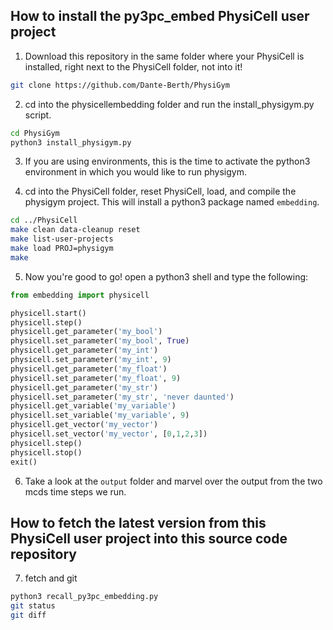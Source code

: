## How to install the py3pc_embed PhysiCell user project

1. Download this repository in the same folder where your PhysiCell is installed, right next to the PhysiCell folder, not into it!
```bash
git clone https://github.com/Dante-Berth/PhysiGym
```

2. cd into the physicellembedding folder and run the install_physigym.py script.
```bash
cd PhysiGym
python3 install_physigym.py
```

3. If you are using environments, this is the time to activate the python3 environment in which you would like to run physigym.

4. cd into the PhysiCell folder, reset PhysiCell, load, and compile the physigym project.
This will install a python3 package named `embedding`.
```bash
cd ../PhysiCell
make clean data-cleanup reset
make list-user-projects
make load PROJ=physigym
make
```

5. Now you're good to go! open a python3 shell and type the following:
```python
from embedding import physicell

physicell.start()
physicell.step()
physicell.get_parameter('my_bool')
physicell.set_parameter('my_bool', True)
physicell.get_parameter('my_int')
physicell.set_parameter('my_int', 9)
physicell.get_parameter('my_float')
physicell.set_parameter('my_float', 9)
physicell.get_parameter('my_str')
physicell.set_parameter('my_str', 'never daunted')
physicell.get_variable('my_variable')
physicell.set_variable('my_variable', 9)
physicell.get_vector('my_vector')
physicell.set_vector('my_vector', [0,1,2,3])
physicell.step()
physicell.stop()
exit()
```

6. Take a look at the `output` folder and marvel over the output from the two mcds time steps we run.


## How to fetch the latest version from this PhysiCell user project into this source code repository

7. fetch and git
```bash
python3 recall_py3pc_embedding.py
git status
git diff
```
